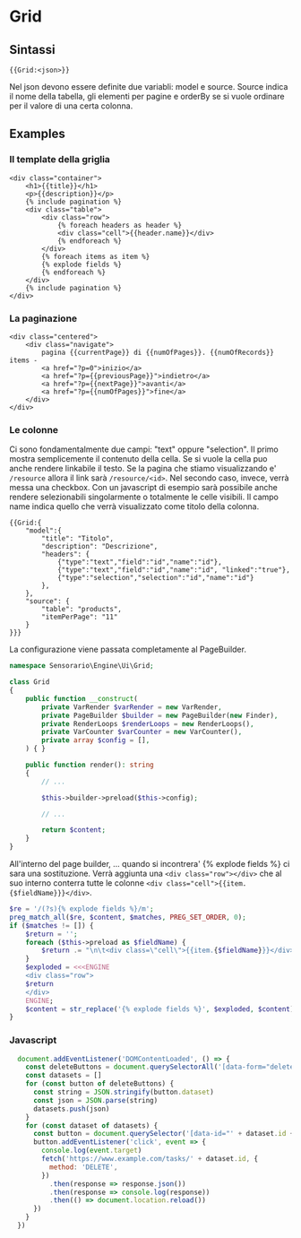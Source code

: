 # Grid

## Sintassi

`{{Grid:<json>}}`

Nel json devono essere definite due variabli: model e source. Source indica il nome della tabella, gli elementi per pagine e orderBy se si vuole ordinare per il valore di una certa colonna.

## Examples

### Il template della griglia

```
<div class="container">
    <h1>{{title}}</h1>
    <p>{{description}}</p>
    {% include pagination %}
    <div class="table">
        <div class="row">
            {% foreach headers as header %}
            <div class="cell">{{header.name}}</div>
            {% endforeach %}
        </div>
        {% foreach items as item %}
        {% explode fields %}
        {% endforeach %}
    </div>
    {% include pagination %}
</div>
```

### La paginazione

```
<div class="centered">
    <div class="navigate">
        pagina {{currentPage}} di {{numOfPages}}. {{numOfRecords}} items -
        <a href="?p=0">inizio</a>
        <a href="?p={{previousPage}}">indietro</a>
        <a href="?p={{nextPage}}">avanti</a>
        <a href="?p={{numOfPages}}">fine</a>
    </div>
</div>
```

### Le colonne

Ci sono fondamentalmente due campi: "text" oppure "selection". Il primo mostra semplicemente il contenuto della cella. Se si vuole la cella puo anche rendere linkabile il testo. Se la pagina che stiamo visualizzando e' `/resource` allora il link sarà `/resource/<id>`. Nel secondo caso, invece, verrà messa una checkbox. Con un javascript di esempio sarà possibile anche rendere selezionabili singolarmente o totalmente le celle visibili. Il campo name indica quello che verrà visualizzato come titolo della colonna.

```
{{Grid:{
    "model":{
        "title": "Titolo",
        "description": "Descrizione",
        "headers": {
            {"type":"text","field":"id","name":"id"},
            {"type":"text","field":"id","name":"id", "linked":"true"},
            {"type":"selection","selection":"id","name":"id"}
        },
    },
    "source": {
        "table": "products",
        "itemPerPage": "11"
    }
}}}
```

La configurazione viene passata completamente al PageBuilder.

```php
namespace Sensorario\Engine\Ui\Grid;

class Grid
{
    public function __construct(
        private VarRender $varRender = new VarRender,
        private PageBuilder $builder = new PageBuilder(new Finder),
        private RenderLoops $renderLoops = new RenderLoops(),
        private VarCounter $varCounter = new VarCounter(),
        private array $config = [],
    ) { }

    public function render(): string
    {
        // ...

        $this->builder->preload($this->config);

        // ...

        return $content;
    }
}
```

All'interno del page builder, ... quando si incontrera' {% explode fields %} ci sara una sostituzione. Verrà aggiunta una `<div class="row"></div>` che al suo interno conterra tutte le colonne `<div class="cell">{{item.{$fieldName}}}</div>`.

```php
$re = '/(?s){% explode fields %}/m';
preg_match_all($re, $content, $matches, PREG_SET_ORDER, 0);
if ($matches != []) {
    $return = '';
    foreach ($this->preload as $fieldName) {
        $return .= "\n\t<div class=\"cell\">{{item.{$fieldName}}}</div>";
    }
    $exploded = <<<ENGINE
    <div class="row">
    $return
    </div>
    ENGINE;
    $content = str_replace('{% explode fields %}', $exploded, $content);
}
```

### Javascript

```javascript
  document.addEventListener('DOMContentLoaded', () => {
    const deleteButtons = document.querySelectorAll('[data-form="delete"]')
    const datasets = []
    for (const button of deleteButtons) {
      const string = JSON.stringify(button.dataset)
      const json = JSON.parse(string)
      datasets.push(json)
    }
    for (const dataset of datasets) {
      const button = document.querySelector('[data-id="' + dataset.id + '"]')
      button.addEventListener('click', event => {
        console.log(event.target)
        fetch('https://www.example.com/tasks/' + dataset.id, {
          method: 'DELETE',
        })
          .then(response => response.json())
          .then(response => console.log(response))
          .then(() => document.location.reload())
      })
    }
  })
```
